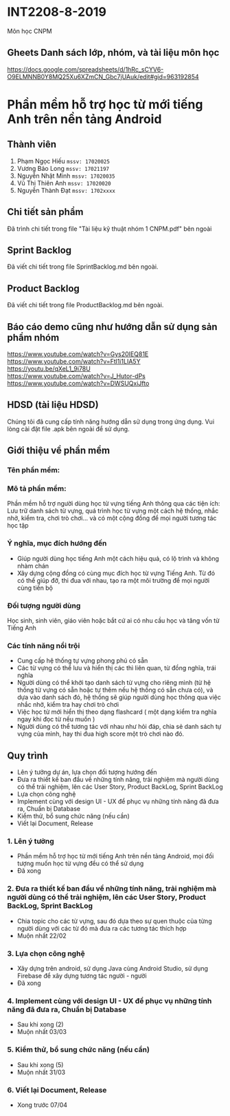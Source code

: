 ﻿# INT2208-8-2019
Môn học CNPM

## Gheets Danh sách lớp, nhóm, và tài liệu môn học

https://docs.google.com/spreadsheets/d/1hRc_sCYV6-O9ELMNNB0Y8MQ25Xu6XZmCN_Gbc7jUAuk/edit#gid=963192854  

# Phần mềm hỗ trợ học từ mới tiếng Anh trên nền tảng Android

## Thành viên
1. Phạm Ngọc Hiếu `mssv: 17020025`
2. Vương Bảo Long `mssv: 17021197`
3. Nguyễn Nhật Minh `mssv: 17020035`
4. Vũ Thị Thiên Anh `mssv: 17020020`
5. Nguyễn Thành Đạt `mssv: 1702xxxx`

## Chi tiết sản phẩm  
Đã trình chi tiết trong file "Tài liệu kỹ thuật nhóm 1 CNPM.pdf" bên ngoài  

## Sprint Backlog  
Đã viết chi tiết trong file SprintBacklog.md bên ngoài.  

## Product Backlog  
Đã viết chi tiết trong file ProductBacklog.md bên ngoài.  

## Báo cáo demo cũng như hướng dẫn sử dụng sản phẩm nhóm  
https://www.youtube.com/watch?v=Gys20IEQ81E  
https://www.youtube.com/watch?v=Ftl1i1LIA5Y  
https://youtu.be/qXeL1_9i78U  
https://www.youtube.com/watch?v=J_Hutor-dPs  
https://www.youtube.com/watch?v=DWSUQxiJfto  

## HDSD (tài liệu HDSD)  
Chúng tôi đã cung cấp tính năng hướng dẫn sử dụng trong ứng dụng. Vui lòng cài đặt file .apk bên ngoài để sử dụng.  

## Giới thiệu về phần mềm
### Tên phần mềm:
### Mô tả phần mềm:
Phần mềm hỗ trợ người dùng học từ vựng tiếng Anh thông qua các tiện ích: Lưu trữ danh sách từ vựng, quá trình học từ vựng một cách hệ thống, nhắc nhở, kiểm tra, chơi trò chơi... và có một cộng đồng để mọi người tương tác học tập

### Ý nghĩa, mục đích hướng đến
* Giúp người dùng học tiếng Anh một cách hiệu quả, có lộ trình và không nhàm chán
* Xây dựng cộng đồng có cùng mục đích học từ vựng Tiếng Anh. Từ đó có thể giúp đỡ, thi đua với nhau, tạo ra một môi trường để mọi người cùng tiến bộ

### Đối tượng người dùng
Học sinh, sinh viên, giáo viên hoặc bắt cứ ai có nhu cầu học và tăng vốn từ Tiếng Anh

### Các tính năng nổi trội
* Cung cấp hệ thống tự vựng phong phú có sẵn
* Các từ vựng có thể lưu và hiển thị các thì liên quan, từ đồng nghĩa, trái nghĩa
* Người dùng có thể khởi tạo danh sách từ vựng cho riêng mình (từ hệ thống từ vựng có sẵn hoặc tự thêm nếu hệ thống có sẵn chưa có), và dựa vào danh sách đó, hệ thống sẽ giúp người dùng học thông qua việc nhắc nhở, kiểm tra hay chơi trò chơi
* Việc học từ mới hiển thị theo dạng flashcard ( một dạng kiểm tra nghĩa ngay khi đọc từ nếu muốn )
* Người dùng có thể tương tác với nhau như hỏi đáp, chia sẻ danh sách tự vựng của mình, hay thi đua high score một trò chơi nào đó.  

## Quy trình  
* Lên ý tưởng dự án, lựa chọn đối tượng hướng đến  
* Đưa ra thiết kế ban đầu về những tính năng, trải nghiệm mà người dùng có thể trải nghiệm, lên các User Story, Product BackLog, Sprint BackLog  
* Lựa chọn công nghệ  
* Implement cùng với design UI - UX để phục vụ những tính năng đã đưa ra, Chuẩn bị Database  
* Kiểm thử, bổ sung chức năng (nếu cần)  
* Viết lại Document, Release  

### 1. Lên ý tưởng  
* Phần mềm hỗ trợ học từ mới tiếng Anh trên nền tảng Android, mọi đối tượng muốn học từ vựng đều có thể sử dụng  
* Đã xong  

### 2. Đưa ra thiết kế ban đầu về những tính năng, trải nghiệm mà người dùng có thể trải nghiệm, lên các User Story, Product BackLog, Sprint BackLog    
* Chia topic cho các từ vựng, sau đó dựa theo sự quen thuộc của từng người dùng với các từ đó mà đưa ra các tương tác thích hợp  
* Muộn nhất 22/02

### 3. Lựa chọn công nghệ  
* Xây dựng trên android, sử dụng Java cùng Android Studio, sử dụng Firebase để xây dựng tương tác người - người  
* Đã xong  

### 4. Implement cùng với design UI - UX để phục vụ những tính năng đã đưa ra, Chuẩn bị Database  
* Sau khi xong (2)  
* Muộn nhất 03/03

### 5. Kiểm thử, bổ sung chức năng (nếu cần)  
* Sau khi xong (5)  
* Muộn nhất 31/03  

### 6. Viết lại Document, Release  
* Xong trước 07/04  

